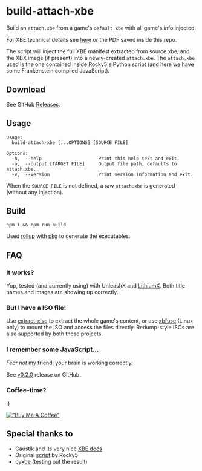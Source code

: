 # build-attach-xbe

Build an `attach.xbe` from a game's `default.xbe` with all game's info injected.

For XBE technical details see [here](http://www.caustik.com/cxbx/download/xbe.htm) or the PDF saved inside this repo.

The script will inject the full XBE manifest extracted from source xbe, and the XBX image (if present) into a newly-created `attach.xbe`. The `attach.xbe` used is the one contained inside Rocky5's Python script (and here we have some Frankenstein compiled JavaScript).

## Download

See GitHub [Releases](https://github.com/greguz/attach-xbe-builder/releases/latest).

## Usage

```
Usage:
  build-attach-xbe [...OPTIONS] [SOURCE FILE]

Options:
  -h,  --help                     Print this help text and exit.
  -o,  --output [TARGET FILE]     Output file path, defaults to attach.xbe.
  -v,  --version                  Print version information and exit.
```

When the `SOURCE FILE` is not defined, a raw `attach.xbe` is generated (without any injection).

## Build

```
npm i && npm run build
```

Used [rollup](https://rollupjs.org/) with [pkg](https://github.com/vercel/pkg) to generate the executables.

## FAQ

### It works?

Yup, tested (and currently using) with UnleashX and [LithiumX](https://github.com/Ryzee119/LithiumX). Both title names and images are showing up correctly.

### But I have a ISO file!

Use [extract-xiso](https://github.com/XboxDev/extract-xiso) to extract the whole game's content, or use [xbfuse](https://github.com/multimediamike/xbfuse) (Linux only) to mount the ISO and access the files directly. Redump-style ISOs are also supported by both those projects.

### I remember some JavaScript...

_Fear not_ my friend, your brain is working correctly.

See [v0.2.0](https://github.com/greguz/attach-xbe-builder/releases/tag/v0.2.0) release on GitHub.

### Coffee-time?

:)

[!["Buy Me A Coffee"](https://www.buymeacoffee.com/assets/img/custom_images/orange_img.png)](https://www.buymeacoffee.com/greguz)


## Special thanks to

- Caustik and its very nice [XBE docs](http://www.caustik.com/cxbx/download/xbe.htm)
- Original [script](https://github.com/Rocky5/XBMC4Gamers/blob/master/Mod%20Files/system/scripts/XBMC4Gamers%20Extras/XISO%20to%20HDD%20Installer/default.py) by Rocky5
- [pyxbe](https://github.com/mborgerson/pyxbe) (testing out the result)
